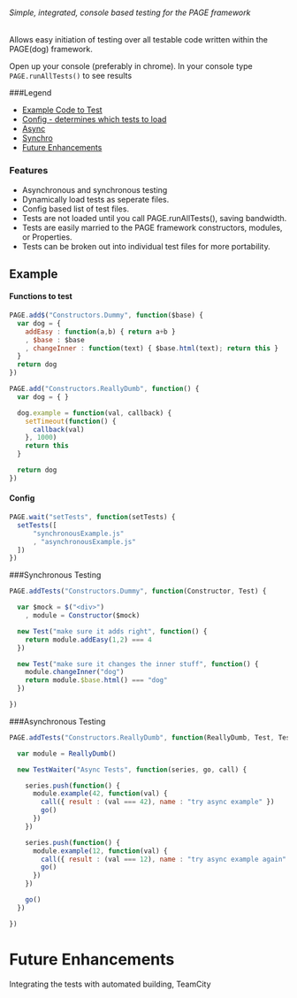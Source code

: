 ###### Simple, integrated, console based testing for the PAGE framework ######

Allows easy initiation of testing over all testable code written within the PAGE(dog) framework.

Open up your console (preferably in chrome). In your console type ```PAGE.runAllTests()``` to see results

###Legend
+ [Example Code to Test](#example)
+ [Config - determines which tests to load](#config)
+ [Async](#asynchronous-testing)
+ [Synchro](#synchronous-testing)
+ [Future Enhancements](#future-enhancements)

###    Features
+ Asynchronous and synchronous testing
+ Dynamically load tests as seperate files.
+ Config based list of test files.
+ Tests are not loaded until you call PAGE.runAllTests(), saving bandwidth. 
+ Tests are easily married to the PAGE framework constructors, modules, or Properties.
+ Tests can be broken out into individual test files for more portability.


## Example ##
####   Functions to test
```Javascript
PAGE.add$("Constructors.Dummy", function($base) {
  var dog = {
    addEasy : function(a,b) { return a+b }
    , $base : $base
    , changeInner : function(text) { $base.html(text); return this }
  }
  return dog
})

PAGE.add("Constructors.ReallyDumb", function() {
  var dog = { }

  dog.example = function(val, callback) {
    setTimeout(function() {
      callback(val)
    }, 1000)
    return this
  }

  return dog
})

```

#### Config

```JavaScript
PAGE.wait("setTests", function(setTests) {
  setTests([
      "synchronousExample.js"
      , "asynchronousExample.js"
  ])
})
```

###Synchronous Testing

```JavaScript
PAGE.addTests("Constructors.Dummy", function(Constructor, Test) {

  var $mock = $("<div>")
    , module = Constructor($mock)

  new Test("make sure it adds right", function() {
    return module.addEasy(1,2) === 4
  })

  new Test("make sure it changes the inner stuff", function() {
    module.changeInner("dog")
    return module.$base.html() === "dog"
  })

})
```

###Asynchronous Testing

```JavaScript
PAGE.addTests("Constructors.ReallyDumb", function(ReallyDumb, Test, TestWaiter) {

  var module = ReallyDumb()

  new TestWaiter("Async Tests", function(series, go, call) {

    series.push(function() {
      module.example(42, function(val) {
        call({ result : (val === 42), name : "try async example" })
        go()
      })
    })

    series.push(function() {
      module.example(12, function(val) {
        call({ result : (val === 12), name : "try async example again" })
        go()
      })
    })

    go()
  })

})
```
#  Future Enhancements
Integrating the tests with automated building, TeamCity
